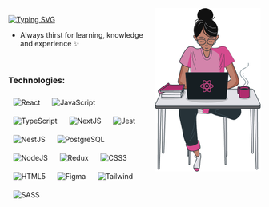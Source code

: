 <img src="./img/avatar.png" align="right" />
<p align="left">
 
 [![Typing SVG](https://readme-typing-svg.herokuapp.com?font=Fira+Code&color=D384AB&duration=3000&multiline=true&height=90&width=435&lines=Caroline+Anjos;+Software+Developer)](https://git.io/typing-svg)
    
<p/>

- Always thirst for learning, knowledge and experience ✨

</br>

### Technologies:

<div>  
<img style="margin: 10px" src="https://profilinator.rishav.dev/skills-assets/react-original-wordmark.svg" alt="React" height="50" /> 
<img style="margin: 10px" src="https://profilinator.rishav.dev/skills-assets/javascript-original.svg" alt="JavaScript" height="50" />
<img style="margin: 10px" src="https://profilinator.rishav.dev/skills-assets/typescript-original.svg" alt="TypeScript" height="50" />
<img style="margin: 10px" src="https://profilinator.rishav.dev/skills-assets/nextjs.png" alt="NextJS" height="50" />    
<img style="margin: 10px" src="https://profilinator.rishav.dev/skills-assets/jest.svg" alt="Jest" height="50" />    
<img style="margin: 10px" src="https://profilinator.rishav.dev/skills-assets/nestjs.svg" alt="NestJS" height="50" />    
<img style="margin: 10px" src="https://profilinator.rishav.dev/skills-assets/postgresql-original-wordmark.svg" alt="PostgreSQL" height="50" />    
<img style="margin: 10px" src="https://profilinator.rishav.dev/skills-assets/nodejs-original-wordmark.svg" alt="NodeJS" height="50" />    
<img style="margin: 10px" src="https://profilinator.rishav.dev/skills-assets/redux-original.svg" alt="Redux" height="50" />
<img style="margin: 10px" src="https://profilinator.rishav.dev/skills-assets/css3-original-wordmark.svg" alt="CSS3" height="50" />  
<img style="margin: 10px" src="https://profilinator.rishav.dev/skills-assets/html5-original-wordmark.svg" alt="HTML5" height="50" />    
<img style="margin: 10px" src="https://profilinator.rishav.dev/skills-assets/figma-icon.svg" alt="Figma" height="50" />    
<img style="margin: 10px" src="https://profilinator.rishav.dev/skills-assets/tailwindcss.svg" alt="Tailwind" height="50" />    
<img style="margin: 10px" src="https://profilinator.rishav.dev/skills-assets/sass-original.svg" alt="SASS" height="50" />    
 
</div> 

</br>


